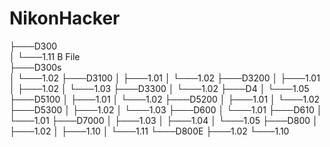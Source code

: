 # NikonHacker
├───D300 <br>
│   └───1.11 B File <br>
├───D300s <br>
│   └───1.02
├───D3100
│   ├───1.01
│   └───1.02
├───D3200
│   ├───1.01
│   ├───1.02
│   └───1.03
├───D3300
│   └───1.02
├───D4
│   └───1.05
├───D5100
│   ├───1.01
│   └───1.02
├───D5200
│   ├───1.01
│   └───1.02
├───D5300
│   ├───1.02
│   └───1.03
├───D600
│   └───1.01
├───D610
│   └───1.01
├───D7000
│   ├───1.03
│   ├───1.04
│   └───1.05
├───D800
│   ├───1.02
│   ├───1.10
│   └───1.11
└───D800E
    ├───1.02
    └───1.10
